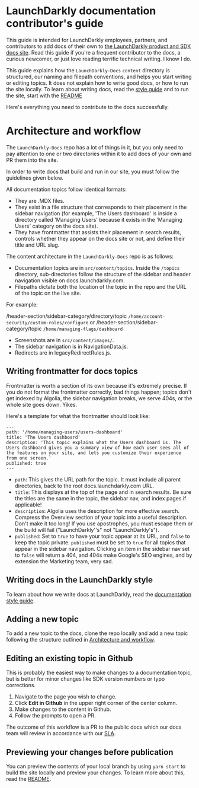 # LaunchDarkly documentation contributor's guide

This guide is intended for LaunchDarkly employees, partners, and contributors to add docs of their own to [the LaunchDarkly product and SDK docs site](docs.launchdarkly.com). Read this guide if you're a frequent contributor to the docs, a curious newcomer, or just love reading terrific technical writing. I know I do.

This guide explains how the `LaunchDarkly-Docs` `content` directory is structured, our naming and filepath conventions, and helps you start writing or editing topics. It does not explain how to write good docs, or how to run the site locally. To learn about writing docs, read the [style guide](style-guide.md) and to run the site, start with the [README](readme.md)

Here's everything you need to contribute to the docs successfully.

# Architecture and workflow

The `LaunchDarkly-Docs` repo has a lot of things in it, but you only need to pay attention to one or two directories within it to add docs of your own and PR them into the site. 

In order to write docs that build and run in our site, you must follow the guidelines given below.

All documentation topics follow identical formats:

* They are .MDX files.
* They exist in a file structure that corresponds to their placement in the sidebar navigation (for example, 'The Users dashboard' is inside a directory called 'Managing Users' because it exists in the 'Managing Users' category on the docs site).
* They have frontmatter that assists their placement in search results, controls whether they appear on the docs site or not, and define their title and URL slug.

The content architecture in the `LaunchDarkly-Docs` repo is as follows:

* Documentation topics are in `src/content/topics`. Inside the `/topics` directory, sub-directories follow the structure of the sidebar and header navigation visible on docs.launchdarkly.com. 
* Filepaths dictate both the location of the topic in the repo and the URL of the topic on the live site.

 For example:

 /header-section/sidebar-category/directory/topic 
 `/home/account-security/custom-roles/configure`
 or
 /header-section/sidebar-category/topic
 `/home/managing-flags/dashboard`
* Screenshots are in `src/content/images/`.
* The sidebar navigation is in NavigationData.js. 
* Redirects are in legacyRedirectRules.js.

## Writing frontmatter for docs topics

Frontmatter is worth a section of its own because it's extremely precise. If you do not format the frontmatter correctly, bad things happen; topics don't get indexed by Algolia, the sidebar navigation breaks, we serve 404s, or the whole site goes down. Yikes.

Here's a template for what the frontmatter should look like:

```
---
path: '/home/managing-users/users-dashboard'
title: 'The Users dashboard'
description: 'This topic explains what the Users dashboard is. The Users dashboard gives you a summary view of how each user sees all of the features on your site, and lets you customize their experience from one screen.'
published: true
---
```

* `path`: This gives the URL path for the topic. It must include all parent directories, back to the root docs.launchdarkly.com URL.
* `title`: This displays at the top of the page and in search results. Be sure the titles are the same in the topic, the sidebar nav, and index pages if applicable!
* `description`: Algolia uses the description for more effective search. Compress the Overview section of your topic into a useful description. Don't make it too long! If you use apostrophes, you must escape them or the build will fail ("LaunchDarkly''s" not "LaunchDarkly's").
* `published`: Set to `true` to have your topic appear at its URL, and `false` to keep the topic private. `published` must be set to `true` for all topics that appear in the sidebar navigation. Clicking an item in the sidebar nav set to `false` will return a 404, and 404s make Google's SEO engines, and by extension the Marketing team, very sad.

## Writing docs in the LaunchDarkly style

To learn about how we write docs at LaunchDarkly, read the [documentation style guide](style-guide.md).

## Adding a new topic

To add a new topic to the docs, clone the repo locally and add a new topic following the structure outlined in [Architecture and workflow](#architecture-and-workflow). 

## Editing an existing topic in Github

This is probably the easiest way to make changes to a documentation topic, but is better for minor changes like SDK version numbers or typo corrections.

1. Navigate to the page you wish to change.
2. Click **Edit in Github** in the upper right corner of the center column.
3. Make changes to the content in Github.
4. Follow the prompts to open a PR.

The outcome of this workflow is a PR to the public docs which our docs team will review in accordance with our [SLA](readme.md#the-launchdarkly-docs-service-level-agreement).

## Previewing your changes before publication

You can preview the contents of your local branch by using `yarn start` to build the site locally and preview your changes. To learn more about this, read the [README](readme.md).
